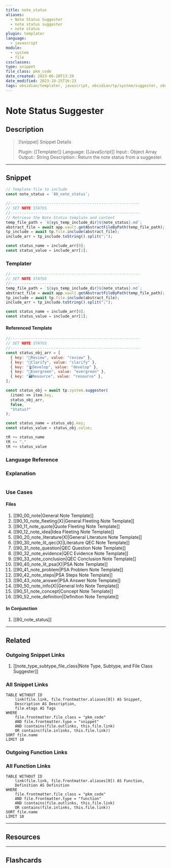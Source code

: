 ```yaml
---
title: note_status
aliases:
  - Note Status Suggester
  - note status suggester
  - note status
plugin: templater
language:
  - javascript
module:
  - system
  - file
cssclasses:
type: snippet
file_class: pkm_code
date_created: 2023-06-20T13:29
date_modified: 2023-10-25T16:23
tags: obsidian/templater, javascript, obsidian/tp/system/suggester, obsidian/tp/file/include
---
```

# Note Status Suggester

## Description

> [!snippet] Snippet Details
>
> Plugin: [[Templater]]
> Language: [[JavaScript]]
> Input:: Object Array
> Output:: String
> Description:: Return the note status from a suggester.

---

## Snippet

<!-- Add the full code including explanatory comments  -->

```javascript
// Template file to include
const note_status = `80_note_status`;

//---------------------------------------------------------
// SET NOTE STATUS
//---------------------------------------------------------
// Retrieve the Note Status template and content
temp_file_path = `${sys_temp_include_dir}${note_status}.md`;
abstract_file = await app.vault.getAbstractFileByPath(temp_file_path);
tp_include = await tp.file.include(abstract_file);
include_arr = tp_include.toString().split(";");

const status_name = include_arr[0];
const status_value = include_arr[1];
```

### Templater

<!-- Add the full code as it appears in the template  -->
<!-- Exclude explanatory comments  -->

```javascript
//---------------------------------------------------------
// SET NOTE STATUS
//---------------------------------------------------------
temp_file_path = `${sys_temp_include_dir}${note_status}.md`;
abstract_file = await app.vault.getAbstractFileByPath(temp_file_path);
tp_include = await tp.file.include(abstract_file);
include_arr = tp_include.toString().split(";");

const status_name = include_arr[0];
const status_value = include_arr[1];
```

#### Referenced Template

<!-- If applicable, add the referenced template  -->

```javascript
//---------------------------------------------------------
// SET NOTE STATUS
//---------------------------------------------------------
const status_obj_arr = [
  { key: "🌱️Review", value: "review" },
  { key: "🌿️Clarify", value: "clarify" },
  { key: "🪴Develop", value: "develop" },
  { key: "🌳Evergreen", value: "evergreen" },
  { key: "🗃️Resource", value: "resource" },
];

const status_obj = await tp.system.suggester(
  (item) => item.key,
  status_obj_arr,
  false,
  "Status?"
);

const status_name = status_obj.key;
const status_value = status_obj.value;

tR += status_name
tR += ","
tR += status_value
```

### Language Reference

<!-- Recreate the code with links to files  -->

### Explanation

```javascript

```

### Use Cases

#### Files

<!-- Files containing the snippet  -->

1. [[90_00_note|General Note Template]]
2. [[90_10_note_fleeting(X)|General Fleeting Note Template]]
3. [[90_11_note_quote|Quote Fleeting Note Template]]
4. [[90_12_note_idea|Idea Fleeting Note Template]]
5. [[90_20_note_literature(X)|General Literature Note Template]]
6. [[90_30_note_lit_qec(X)|Literature QEC Note Template]]
7. [[90_31_note_question|QEC Question Note Template]]
8. [[90_32_note_evidence|QEC Evidence Note Template]]
9. [[90_33_note_conclusion|QEC Conclusion Note Template]]
10. [[90_40_note_lit_psa(X)|PSA Note Template]]
11. [[90_41_note_problem|PSA Problem Note Template]]
12. [[90_42_note_steps|PSA Steps Note Template]]
13. [[90_43_note_answer|PSA Answer Note Template]]
14. [[90_50_note_info(X)|General Info Note Template]]
15. [[90_51_note_concept|Concept Note Template]]
16. [[90_52_note_definition|Definition Note Template]]

#### In Conjunction

<!-- Snippets used together with this snippet  -->

1. [[80_note_status]]

---

## Related

### Outgoing Snippet Links

<!-- Link related snippet here -->

1. [[note_type_subtype_file_class|Note Type, Subtype, and File Class Suggester]]

### All Snippet Links

<!-- Query limit 10  -->

```dataview
TABLE WITHOUT ID
	link(file.link, file.frontmatter.aliases[0]) AS Snippet,
	Description AS Description,
	file.etags AS Tags
WHERE
	file.frontmatter.file_class = "pkm_code"
	AND file.frontmatter.type = "snippet"
	AND (contains(file.outlinks, this.file.link)
	OR contains(file.inlinks, this.file.link))
SORT file.name
LIMIT 10
```

### Outgoing Function Links

<!-- Link related functions here -->

### All Function Links

<!-- Query limit 10  -->

```dataview
TABLE WITHOUT ID
	link(file.link, file.frontmatter.aliases[0]) AS Function,
	Definition AS Definition
WHERE
	file.frontmatter.file_class = "pkm_code"
	AND file.frontmatter.type = "function"
	AND (contains(file.outlinks, this.file.link)
	OR contains(file.inlinks, this.file.link))
SORT file.name
LIMIT 10
```

---

## Resources

---

## Flashcards
